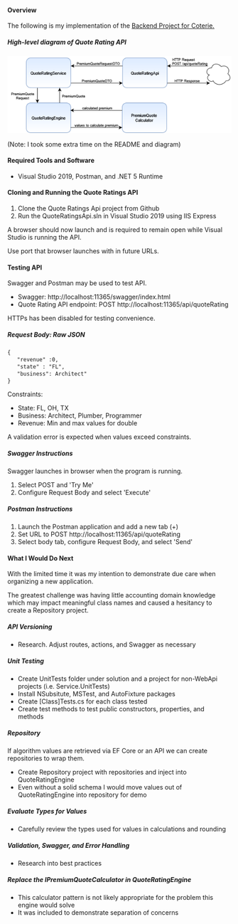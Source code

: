 #### Overview

The following is my implementation of the [Backend Project for Coterie.](https://github.com/CoterieInsure/backend-takehome)

##### High-level diagram of Quote Rating API

![](https://raw.githubusercontent.com/ErikKierstead/Coterie-Backend-Project/main/QuoteRatingAPI-Request-Flow.png?token=AAZ6SN6OGHAVABLTARDSXMTBXRLL2)

(Note: I took some extra time on the README and diagram)

#### Required Tools and Software

* Visual Studio 2019, Postman, and .NET 5 Runtime

#### Cloning and Running the Quote Ratings API

1. Clone the Quote Ratings Api project from Github
2. Run the QuoteRatingsApi.sln in Visual Studio 2019 using IIS Express

A browser should now launch and is required to remain open while Visual Studio is running the API.  

Use port that browser launches with in future URLs.

#### Testing API

Swagger and Postman may be used to test API.

* Swagger:  http://localhost:11365/swagger/index.html
* Quote Rating API endpoint: POST http://localhost:11365/api/quoteRating

HTTPs has been disabled for testing convenience.

##### Request Body:  Raw JSON

```
{
   "revenue" :0,
   "state" : "FL",
   "business": Architect"
}
```

Constraints:

* State: FL, OH, TX
* Business: Architect, Plumber, Programmer
* Revenue:  Min and max values for double

A validation error is expected when values exceed constraints.

##### Swagger Instructions

Swagger launches in browser when the program is running.

1. Select POST and 'Try Me'
2. Configure Request Body and select 'Execute'

##### Postman Instructions

1. Launch the Postman application and add a new tab (+)
2. Set URL to POST http://localhost:11365/api/quoteRating
3. Select body tab, configure Request Body, and select 'Send'

#### What I Would Do Next

With the limited time it was my intention to demonstrate due care when organizing a new application.

The greatest challenge was having little accounting domain knowledge which may impact meaningful class names and caused a hesitancy to create a Repository project.

##### API Versioning

* Research.  Adjust routes, actions, and Swagger as necessary

##### Unit Testing

* Create UnitTests folder under solution and a project for non-WebApi projects (i.e. Service.UnitTests)
* Install NSubsitute, MSTest, and AutoFixture packages
* Create [Class]Tests.cs for each class tested
* Create test methods to test public constructors, properties, and methods

##### Repository

If algorithm values are retrieved via EF Core or an API we can create repositories to wrap them.

* Create Repository project with repositories and inject into QuoteRatingEngine
* Even without a solid schema I would move values out of QuoteRatingEngine into repository for demo

##### Evaluate Types for Values
* Carefully review the types used for values in calculations and rounding

##### Validation, Swagger, and Error Handling

* Research into best practices

##### Replace the IPremiumQuoteCalculator in QuoteRatingEngine
* This calculator pattern is not likely appropriate for the problem this engine would solve
* It was included to demonstrate separation of concerns
